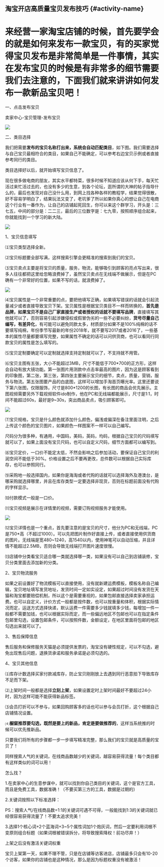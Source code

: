 ## 淘宝开店高质量宝贝发布技巧 {#activity-name}

# 来经营一家淘宝店铺的时候，首先要学会的就是如何来发布一款宝贝，有的买家觉得宝贝发布是非常简单是一件事情，其实在发布宝贝的时候是有非常多的细节需要我们去注意的，下面我们就来讲讲如何发布一款新品宝贝吧！

一、点击发布宝贝

卖家中心-宝贝管理-发布宝贝

![](https://mmbiz.qpic.cn/mmbiz_png/Ks5SDPYe8gnkibjKLRvyyy1KIF1PBEZ3eNY6S7lsQzxd6JxePaelf5e3EO3cPwQ3bCeuC7O2AEHkSFczW2yQFbQ/640?wx_fmt=png&wxfrom=5&wx_lazy=1&wx_co=1)

二、类目选择

我们把需要**发布的宝贝名称打出来，系统会自动匹配类目**，如下图。我们需要选择与自己宝贝最相符合的类目，如果自己不能确定，可以参考右边宝贝示例或者直接参考同行的类目。

类目选择好以后，就开始填写宝贝信息了。

现在很多做电商的朋友，其实水平都特菜，很多时候不知道应该从何下手，每天忙活过来忙活过去的，也没有多少的生意，到各个论坛，逛所谓的大神的帖子指导什么的，最后也发现对自己没什么用，到网上找各种各样的教程学，结果觉得很散，好不容易学明白了，结果玩法又变了，老坑爹了所以如果你真心的想让自己在电商这个行业有一番作为，让自己的店铺起死回生，你可以来这个群学习，开头是：三七五，中间的部分是：二二三，最后的三位数字是：七九零，按照顺序组合起来，你就能找到一个学习的新大陆。

![](https://mmbiz.qpic.cn/mmbiz_png/Ks5SDPYe8gnkibjKLRvyyy1KIF1PBEZ3eibfsQj5Tj9rKjLuJibpaiaFiagWUIy2Ln2lia59icx8icHSmfiaTZpTmpBsibjg/640?wx_fmt=png&wxfrom=5&wx_lazy=1&wx_co=1)

1、宝贝信息填写

⑴宝贝类型选择全新。

⑵宝贝标题要全部写满，这样搜索引擎会更精准的搜索到我们的宝贝。

⑶宝贝卖点主要是将宝贝的质量，服务，物流，能够吸引到顾客的亮点写出来，很多人往往都把这里给忽略浪费掉了，虽然宝贝卖点在无线端不做展示，但是在PC确有一个非常好的位置，如果不写的话，就浪费掉了。

![](https://mmbiz.qpic.cn/mmbiz_png/Ks5SDPYe8gnkibjKLRvyyy1KIF1PBEZ3eQfZfZIXuIoI6p4RVEddsvy5OoslbCBatLpbwCFEBo4FDic2DoFwpjgw/640?wx_fmt=png&wxfrom=5&wx_lazy=1&wx_co=1)

⑷宝贝属性是一个非常重要的点，要把他填写正确，如果填写错误的话就会引起流量减少或者直接导致宝贝下架。宝贝属性是根据宝贝类目不一样而转换的，**首先是品牌，如果宝贝不是自己厂家直接生产或者授权的话就不要填写品牌**，直接填写其他就可以了，否则容易引起涉嫌侵权或假冒伪劣的一些不必要纠纷，**货号尽量自己编写，有差异化**，有可能可以避免同款太多，材质部分如果不是100%纯棉的话不要填写纯棉，年份季节写最新的年份2018年，就不要写2017或者2016了，一些基本的属性尽量都要填写完整，如果属性不确定的话可以问供货商，也可以看同行同款宝贝的属性是怎么填写的。

⑸宝贝定制要确定可以定制就选择支持定制就可以了，不支持就不用管。

⑹宝贝主图有五张，大小不能超过3MB，尺寸不能低于700\*700的正方形，这样会自动有放大镜功能。第一张图片用测款中点击率最高的图片，因为这是顾客看到的印象图，第二张，第三张，第四张主要展示宝贝的细节，卖点，质量，营销，服务与物流。第五张图要产品的白底图，这样可以增加手淘首页曝光率。这里还要说下第六张图，仅限服饰，尺寸是800\*1200的长图，有长图的商品会优先展示。主图视频需要另外下载视频软件ido制作，他在PC和无线端都能展示，尺寸是1:1，时间不能超过60s，最好是9~30s，突出商品卖点，吸引顾客即可。

![](https://mmbiz.qpic.cn/mmbiz_png/Ks5SDPYe8gnkibjKLRvyyy1KIF1PBEZ3eTzBRNdgLGuA9E6icOI5T6Q3y1z6XDXyuw8ibeIdI0b7eibuUiaPfUCMXPg/640?wx_fmt=png&wxfrom=5&wx_lazy=1&wx_co=1)

⑺宝贝规格，宝贝是什么颜色就添加什么颜色，偏浅或偏深在备注里面注明，之后上传这个颜色的宝贝图片，如果颜色一样图案不一样可以自己编写。

尺码分为很多种，有通用，中国码，美码，英码，均码，根据自己宝贝的尺码填写就可以了，如果上面没有宝贝尺码，也可以自定义尺码，细节方面都可以编写到。

⑻宝贝定价，一口价不能定太低，不然会影响之后参加活动，要保证自己宝贝的利润空间不能低于30%。价格设置之后不要再更改，总件数可以根据自己实际库存，也可以参照同行。

⑼采购地一般选择国内，如果你是海淘或者代购的话就可以选择海外及港澳台，是哪采购就选择哪里，并且在库存类型一定要选择非现货，否则在标题前面没有代购的字样显示。

⑽付款模式一般是一口价。

⑾宝贝视频是展示在详情里的视频，需要订购视频服务才能使用。

![](https://mmbiz.qpic.cn/mmbiz_png/Ks5SDPYe8gnkibjKLRvyyy1KIF1PBEZ3eXPMwcqQicjNZuAKx3V4suDykSkiadtMeBp5Q0Fx1ExLgYStpWxzIopQg/640?wx_fmt=png&wxfrom=5&wx_lazy=1&wx_co=1)

⑿宝贝详情也是一个重点，首先要注意的是宝贝的尺寸，他分为PC和无线端，PC是750\*高（不超过1000）。可以先把图片制作好直接上传，或者直接使用供货商的图片。无线端是宽480~1240，高1540以内，使用神笔可以自动压缩，并且详情不能超过2.5MB，否则会导致无线端打开图片速度很慢。

⒀店铺中分类看宝贝适合哪一类就选择哪一类，如果没有可以自己到店铺装修，宝贝分类里面去添加新的分类。

2、宝贝物流服务

如果之前设置好了物流模板可以直接使用，没有就新建运费模板，模板名称自己编辑，宝贝地址填写发货地址，发货时间一定如实设定，如果超过时间没有发货在天猫和淘宝都要赔偿机制，所以这个是需要重视的，如果包邮直接选择卖家承担运费。也可以自定义，计价方式一般都是按件数，也可以按重量和体积，根据实际情况而定，运送方式选择快递，默认运费一件需要多少钱就填多少钱，每增加一件一般都不需要加钱，也可以根据实际而定，而一些偏远地区不包邮也可以在指定条件包邮里勾选，设置包邮条件，可以按照件数，金额设定，在地区里面将包邮的地区勾选出来就可以了。

3、售后保障信息

售后服务和保修服务天猫是必须提供发票的，淘宝没有硬性规定，可以不勾选，避免出现售后问题，退换货承诺和服务承诺是必须勾选的。

4、宝贝其他信息

⑴库存计数选择买家付款减库存，防止宝贝刚刚放上去遇到同行恶意拍下导致库存不足而下架。

⑵上架时间一般都是选择**立刻上架**，如果设置定时上架时间最好不要超过24小时，因为这样可能不能获得新品标签。

⑶会员打折可以不参与，如果回购顾客多的话也可以参与会员打折，这个根据自己店铺情况设置。

⑷**橱窗推荐要勾选，既然是要上的新品，肯定是要做推荐的**，这样当系统推的时候可以优先推新品。

只要我们将所有的步骤都一步一步填写精准完整，那么我们的宝贝就是高质量的宝贝了！

同样搜索人气的关键词，在线商品数越少的关键词，越容易获得流量！每个类目都有这样类似的词可以用！

怎么找？

1.在卖家中心的生意参谋中，就可以找到你自己类目的关键词，这个是官方工具，而且是免费工具，数据准确！（不要买第三方的工具，数据是过期的）

2.关键词按照以下标准选择：

PS：搜索人气/在线商品数=1:1的关键词可遇不可得，一般能找到1:3的关键词就已经很容易获得流量了！不要太追求完美！

3.选择1个核心词+2个蓝海词+3~5个属性词加1个炮灰词，然后一定要利用词根不变原则组合标题（如果词根被错误拆分，将导致搜索降权！前功尽弃！）

上架之后没有激活关键词权重

宝贝上架第一天，如果不理不管，只是在店铺等访客进店，店铺最多只会有10-20个访客，如果你的店铺也是这种情况，那么是因为标题权重没有被激活！

